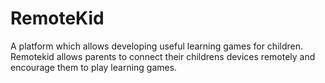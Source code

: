 # RemoteKid
A platform which allows developing useful learning games for children. Remotekid allows parents to connect their childrens devices remotely and encourage them to play learning games.
